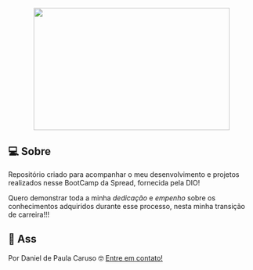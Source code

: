 
 <p align="center">
  <img src="https://spread.com.br/wp-content/uploads/2020/05/logo.svg" width="400px" height="250px"/></p>
  
  
## 💻 Sobre
Repositório criado para acompanhar o meu desenvolvimento e projetos realizados nesse BootCamp da Spread, fornecida pela DIO!

Quero demonstrar toda a minha *dedicação* e *empenho* sobre os conhecimentos adquiridos durante esse processo, nesta minha transição de carreira!!!

## 📝 Ass

Por Daniel de Paula Caruso 🤓 [Entre em contato!](https://www.linkedin.com/in/daniel-paula-caruso)
